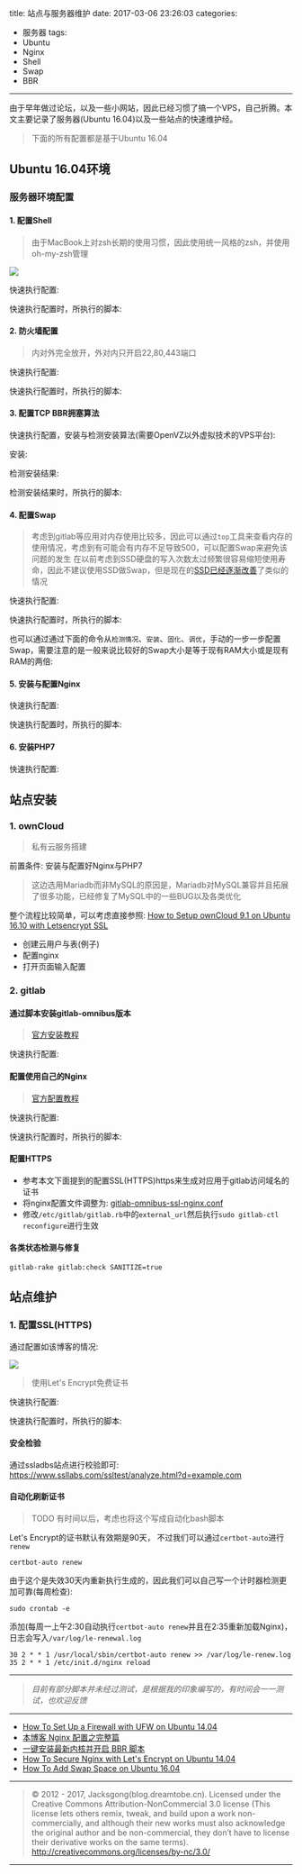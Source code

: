 title: 站点与服务器维护
date: 2017-03-06 23:26:03
categories:
- 服务器
tags:
- Ubuntu
- Nginx
- Shell
- Swap
- BBR

---

由于早年做过论坛，以及一些小网站，因此已经习惯了搞一个VPS，自己折腾。本文主要记录了服务器(Ubuntu 16.04)以及一些站点的快速维护经。

<!-- more -->

> 下面的所有配置都是基于Ubuntu 16.04

## Ubuntu 16.04环境

### 服务器环境配置

#### 1. 配置Shell

> 由于MacBook上对zsh长期的使用习惯，因此使用统一风格的zsh，并使用oh-my-zsh管理

![](/img/maintain-website-server-1.png)

快速执行配置:

<script src="https://gist.dreamtobe.cn/Jacksgong/12b7d677e6ce47e7684bb1afc0c5c629.js"></script>

快速执行配置时，所执行的脚本:

<script src="https://gist.dreamtobe.cn/Jacksgong/9d0519f68b7940a07075a834b3178979.js"></script>

#### 2. 防火墙配置

> 内对外完全放开，外对内只开启22,80,443端口

快速执行配置:

<script src="https://gist.dreamtobe.cn/Jacksgong/7369e03bce09bab7d9e432012660094f.js"></script>

快速执行配置时，所执行的脚本:

<script src="https://gist.dreamtobe.cn/Jacksgong/1151255d4bbcf10269b781820bf74531.js"></script>

#### 3. 配置TCP BBR拥塞算法

快速执行配置，安装与检测安装算法(需要OpenVZ以外虚拟技术的VPS平台):

安装:

<script src="https://gist.dreamtobe.cn/Jacksgong/bb011a5c48ef47ef6df0b3333c02b54f.js"></script>

检测安装结果:

<script src="https://gist.dreamtobe.cn/Jacksgong/684f423d5be270ce9610a053483e7a8b.js"></script>

检测安装结果时，所执行的脚本:

<script src="https://gist.dreamtobe.cn/Jacksgong/383df6722917610a4dd42308666703c4.js"></script>

#### 4. 配置Swap

> 考虑到gitlab等应用对内存使用比较多，因此可以通过`top`工具来查看内存的使用情况，考虑到有可能会有内存不足导致500，可以配置Swap来避免该问题的发生
> 在以前考虑到SSD硬盘的写入次数太过频繁很容易缩短使用寿命，因此不建议使用SSD做Swap，但是现在的[SSD已经逐渐改善](http://askubuntu.com/questions/652337/why-no-swap-partitions-on-ssd-drives/652342#652342?newreg=237ae587907241919402075b80ab6fa3)了类似的情况

快速执行配置:

<script src="https://gist.dreamtobe.cn/Jacksgong/5fab6a7d6cf7ee21c44d6cfeaecb400d.js"></script>

快速执行配置时，所执行的脚本:

<script src="https://gist.dreamtobe.cn/Jacksgong/58a8421fb362b9763cfae050245e5577.js"></script>

也可以通过通过下面的命令从`检测情况`、`安装`、`固化`、`调优`，手动的一步一步配置Swap，需要注意的是一般来说比较好的Swap大小是等于现有RAM大小或是现有RAM的两倍:

<script src="https://gist.dreamtobe.cn/Jacksgong/d54e2b68e2b66faec7e671338ac4b85b.js"></script>

#### 5. 安装与配置Nginx

快速执行配置:

<script src="https://gist.dreamtobe.cn/Jacksgong/4759813f74070cf123afdc683e0fcd0a.js"></script>

快速执行配置时，所执行的脚本:

<script src="https://gist.dreamtobe.cn/Jacksgong/b582591df46dc6d2da43bbf8018f4e1c.js"></script>

#### 6. 安装PHP7

快速执行配置:

<script src="https://gist.dreamtobe.cn/Jacksgong/bcc821847daa693dbb49452bdd0deb25.js"></script>

## 站点安装

### 1. ownCloud

> 私有云服务搭建

前置条件: 安装与配置好Nginx与PHP7

> 这边选用Mariadb而非MySQL的原因是，Mariadb对MySQL兼容并且拓展了很多功能，已经修复了MySQL中的一些BUG以及各类优化

整个流程比较简单，可以考虑直接参照: [How to Setup ownCloud 9.1 on Ubuntu 16.10 with Letsencrypt SSL](http://linoxide.com/storage/setup-owncloud-9-ubuntu-16-letsencrypt/)

- 创建云用户与表(例子)
- 配置nginx
- 打开页面输入配置

### 2. gitlab

#### 通过脚本安装gitlab-omnibus版本

> [官方安装教程](https://about.gitlab.com/downloads/)

快速执行配置:

<script src="https://gist.dreamtobe.cn/Jacksgong/770871658d3511012a3b9decbf7b4454.js"></script>

#### 配置使用自己的Nginx

> [官方配置教程](https://gitlab.com/gitlab-org/omnibus-gitlab/blob/master/doc/settings/nginx.md#using-a-non-bundled-web-server)

快速执行配置:

<script src="https://gist.dreamtobe.cn/Jacksgong/c5b1efd6da187e5ccd543e5461641bf8.js"></script>

快速执行配置时，所执行的脚本:

<script src="https://gist.dreamtobe.cn/Jacksgong/599385bc7abc4b0c5b9aa6c91fde4082.js"></script>

#### 配置HTTPS

- 参考本文下面提到的配置SSL(HTTPS)https来生成对应用于gitlab访问域名的证书
- 将nginx配置文件调整为: [gitlab-omnibus-ssl-nginx.conf](https://gitlab.com/gitlab-org/gitlab-recipes/blob/master/web-server/nginx/gitlab-omnibus-ssl-nginx.conf)
- 修改`/etc/gitlab/gitlab.rb`中的`external_url`然后执行`sudo gitlab-ctl reconfigure`进行生效

#### 各类状态检测与修复

```
gitlab-rake gitlab:check SANITIZE=true
```

## 站点维护

### 1. 配置SSL(HTTPS)

通过配置如该博客的情况:

![](/img/maintain-website-server-2.png)

> 使用Let's Encrypt免费证书

快速执行配置:

<script src="https://gist.dreamtobe.cn/Jacksgong/feae66420a07315c389bc383ba03a25d.js"></script>

快速执行配置时，所执行的脚本:

<script src="https://gist.dreamtobe.cn/Jacksgong/012b8be66ff15b2bfbcba81e21e73c40.js"></script>

#### 安全检验

通过ssladbs站点进行校验即可: https://www.ssllabs.com/ssltest/analyze.html?d=example.com

#### 自动化刷新证书

> TODO 有时间以后，考虑也将这个写成自动化bash脚本

Let's Encrypt的证书默认有效期是90天， 不过我们可以通过`certbot-auto`进行`renew`

```
certbot-auto renew
```

由于这个是失效30天内重新执行生成的，因此我们可以自己写一个计时器检测更加可靠(每周检查):

```
sudo crontab -e
```

添加(每周一上午2:30自动执行`certbot-auto renew`并且在2:35重新加载Nginx)，日志会写入`/var/log/le-renewal.log`

```
30 2 * * 1 /usr/local/sbin/certbot-auto renew >> /var/log/le-renew.log
35 2 * * 1 /etc/init.d/nginx reload
```

---

> *目前有部分脚本并未经过测试，是根据我的印象编写的，有时间会一一测试，也欢迎反馈*

---

- [How To Set Up a Firewall with UFW on Ubuntu 14.04](https://www.digitalocean.com/community/tutorials/how-to-set-up-a-firewall-with-ufw-on-ubuntu-14-04)
- [本博客 Nginx 配置之完整篇](https://imququ.com/post/my-nginx-conf.html)
- [一键安装最新内核并开启 BBR 脚本](https://teddysun.com/489.html)
- [How To Secure Nginx with Let's Encrypt on Ubuntu 14.04](https://www.digitalocean.com/community/tutorials/how-to-secure-nginx-with-let-s-encrypt-on-ubuntu-14-04)
- [How To Add Swap Space on Ubuntu 16.04](https://www.digitalocean.com/community/tutorials/how-to-add-swap-space-on-ubuntu-16-04)

---

> © 2012 - 2017, Jacksgong(blog.dreamtobe.cn). Licensed under the Creative Commons Attribution-NonCommercial 3.0 license (This license lets others remix, tweak, and build upon a work non-commercially, and although their new works must also acknowledge the original author and be non-commercial, they don’t have to license their derivative works on the same terms). http://creativecommons.org/licenses/by-nc/3.0/

---

